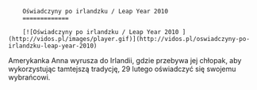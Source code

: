 
        Oświadczyny po irlandzku / Leap Year 2010 
        =============
        
        [![Oświadczyny po irlandzku / Leap Year 2010 ](http://vidos.pl/images/player.gif)](http://vidos.pl/oswiadczyny-po-irlandzku-leap-year-2010)
        
        
 Amerykanka Anna wyrusza do Irlandii, gdzie przebywa jej chłopak, aby wykorzystując tamtejszą tradycję, 29 lutego oświadczyć się swojemu wybrańcowi.
    